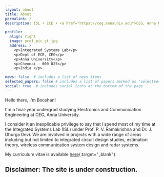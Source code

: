 ```yaml
---
layout: about
title: About
permalink: /
description: ISL • ECE • <a href="https://ceg.annauniv.edu">CEG, Anna University</a> 

profile:
  align: right
  image: prof_pic_gt.jpg
  address: >
    <p>Integrated Systems Lab</p>
    <p>Dept of ECE, CEG</p>
    <p>Anna University</p>
    <p>Chennai - 600 025</p>
    <p>India </p>

news: false  # includes a list of news items
selected_papers: false # includes a list of papers marked as "selected={true}"
social: true  # includes social icons at the bottom of the page
---
```


Hello there, I'm Booshan! 

I'm a final-year undergrad studying Electronics and Communication Engineering at CEG, Anna University.

I consider it an inexplicable privilege to say that I spend most of my time at the Integrated Systems Lab (ISL) under Prof. P. V. Ramakrishna and Dr. J. Dhurga Devi. We are involved in projects with a wide range of areas including but not limited to integrated circuit design studies, estimation theory, wireless communication system design and radar systems.

My curriculum vitae is available [here](https://sribooshan.github.io/assets/pdf/Sribooshan_Srinivasan_Resume_May_5_2021.pdf){:target="\_blank"}.

## Disclaimer: The site is under construction.
